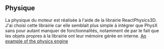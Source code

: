 ## Physique
La physique du moteur est réalisée à l'aide de la librairie ReactPhysics3D. J'ai choisi cette librairie car elle semblait plus simple à intégrer que PhysX sans pour autant manquer de fonctionnalités, notamment de par le fait que les objets propres à la librairie ont leur mémoire gérée en interne.
[An example of the physics engine](!https://media.giphy.com/media/yFMIle1oOgyHNHyihb/giphy.gif)